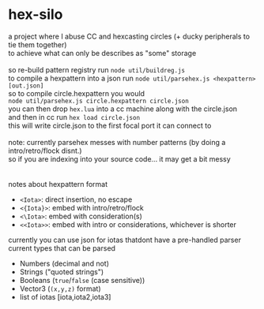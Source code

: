 # hex-silo
a project where I abuse CC and hexcasting circles (+ ducky peripherals to tie them together)<br>
to achieve what can only be describes as "some" storage<br>
<br>
so re-build pattern registry run `node util/buildreg.js`<br>
to compile a hexpattern into a json run `node util/parsehex.js <hexpattern> [out.json]`<br>
so to compile circle.hexpattern you would<br>
`node util/parsehex.js circle.hexpattern circle.json`<br>
you can then drop `hex.lua` into a cc machine along with the circle.json<br>
and then in cc run `hex load circle.json`<br>
this will write circle.json to the first focal port it can connect to<br>
<br>
note: currently parsehex messes with number patterns (by doing a intro/retro/flock disnt.)<br>
so if you are indexing into your source code... it may get a bit messy<br>
<br><br>
notes about hexpattern format<br>
* `<Iota>`: direct insertion, no escape<br>
* `<{Iota}>`: embed with intro/retro/flock<br>
* `<\Iota>`: embed with consideration(s)<br>
* `<<Iota>>`: embed with intro or considerations, whichever is shorter<br>

currently you can use json for iotas thatdont have a pre-handled parser<br>
current types that can be parsed<br>
* Numbers (decimal and not)
* Strings ("quoted strings")
* Booleans (`true`/`false` (case sensitive))
* Vector3 (`(x,y,z)` format)
* list of iotas [iota,iota2,iota3]
